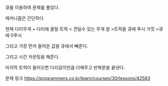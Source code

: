 




큐를 이용하여 문제를 풀었다.

매커니즘은 간단하다 

현재 다리무게 + 다리에 올릴 트럭 < 견딜수 있는 무게 
참 >트럭을 큐에 푸시
거짓 >큐에 0푸시 


그리고 가장 먼저 들어온 값을 큐에서 빼준다.

그리고 시간 카운팅을 해준다.

마지막 트럭이 들어오면 다리길이만큼 더해주고 반복문을 끝낸다.


문제 링크
https://programmers.co.kr/learn/courses/30/lessons/42583